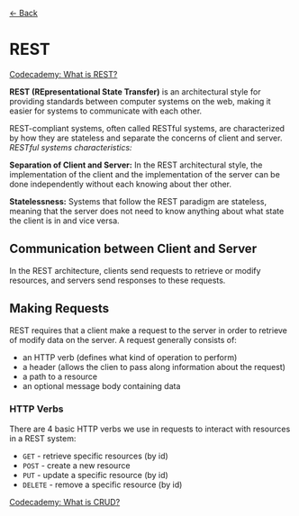 [&larr; Back](./README.md)

# REST

[Codecademy: What is REST?](https://www.codecademy.com/article/what-is-rest)

**REST (REpresentational State Transfer)** is an architectural style for providing standards between computer systems on the web, making it easier for systems to communicate with each other.

REST-compliant systems, often called RESTful systems, are characterized by how they are stateless and separate the concerns of client and server. _RESTful systems characteristics:_

**Separation of Client and Server:** In the REST architectural style, the implementation of the client and the implementation of the server can be done independently without each knowing about ther other.

**Statelessness:** Systems that follow the REST paradigm are stateless, meaning that the server does not need to know anything about what state the client is in and vice versa.

## Communication between Client and Server

In the REST architecture, clients send requests to retrieve or modify resources, and servers send responses to these requests.

## Making Requests

REST requires that a client make a request to the server in order to retrieve of modify data on the server. A request generally consists of:

- an HTTP verb (defines what kind of operation to perform)
- a header (allows the clien to pass along information about the request)
- a path to a resource
- an optional message body containing data

### HTTP Verbs

There are 4 basic HTTP verbs we use in requests to interact with resources in a REST system:

- `GET` - retrieve specific resources (by id)
- `POST` - create a new resource
- `PUT` - update a specific resource (by id)
- `DELETE` - remove a specific resource (by id)

[Codecademy: What is CRUD?](https://www.codecademy.com/article/what-is-crud)

<!-- ### Headers and Accept parameters -->
